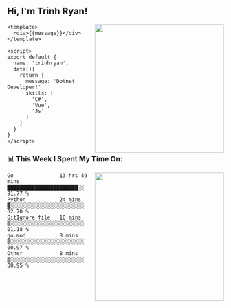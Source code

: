 <h2> Hi, I'm Trinh Ryan!</h2>
<img align='right' src="https://github-readme-stats.vercel.app/api?username=trinhnv1205&show_icons=true&theme=radical" width="300">


```vue
<template>
  <div>{{message}}</div>
</template>

<script>
export default {
  name: 'trinhryan',
  data(){
    return {
      message: 'Dotnet Developer!'
      skills: [
        'C#',
        'Vue',
        'Js'
      ]
    }
  }
}
</script>
```



<h3>📊 This Week I Spent My Time On:</h3>
<img align='right' src="https://spotify-github-profile.vercel.app/api/view?uid=dayjackson56081&cover_image=true&theme=novatorem" width="300">

<!--START_SECTION:waka-->
```text
Go               13 hrs 49 mins  ███████████████████████░░   91.77 % 
Python           24 mins         ▓░░░░░░░░░░░░░░░░░░░░░░░░   02.70 % 
GitIgnore file   10 mins         ▒░░░░░░░░░░░░░░░░░░░░░░░░   01.18 % 
go.mod           8 mins          ▒░░░░░░░░░░░░░░░░░░░░░░░░   00.97 % 
Other            8 mins          ▒░░░░░░░░░░░░░░░░░░░░░░░░   00.95 % 
```
<!--END_SECTION:waka-->
